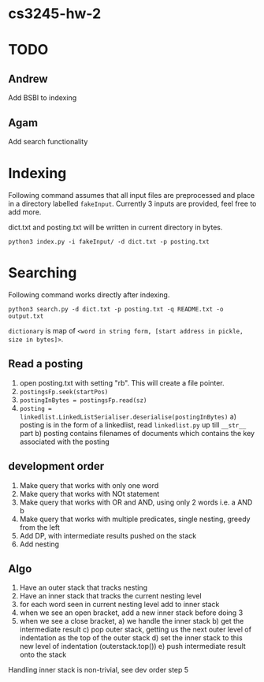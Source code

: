 # cs3245-hw-2

# TODO
## Andrew
Add BSBI to indexing

## Agam
Add search functionality

# Indexing
Following command assumes that all input files are preprocessed and place in a directory labelled `fakeInput`.
Currently 3 inputs are provided, feel free to add more.

dict.txt and posting.txt will be written in current directory in bytes.

```
python3 index.py -i fakeInput/ -d dict.txt -p posting.txt
```

# Searching
Following command works directly after indexing.
```
python3 search.py -d dict.txt -p posting.txt -q README.txt -o output.txt
```

`dictionary` is map of `<word in string form, [start address in pickle, size in bytes]>`. 

## Read a posting
1) open posting.txt with setting "rb". This will create a file pointer. 
2) `postingsFp.seek(startPos)`
3) `postingInBytes = postingsFp.read(sz)`
4) `posting = linkedlist.LinkedListSerialiser.deserialise(postingInBytes)`
    a) posting is in the form of a linkedlist, read `linkedlist.py` up till `__str__` part
    b) posting contains filenames of documents which contains the key associated with the posting

## development order
1) Make query that works with only one word
2) Make query that works with NOt statement
3) Make query that works with OR and AND, using only 2 words i.e. a AND b
4) Make query that works with multiple predicates, single nesting, greedy from the left
5) Add DP, with intermediate results pushed on the stack
6) Add nesting

## Algo
1) Have an outer stack that tracks nesting
2) Have an inner stack that tracks the current nesting level
3) for each word seen in current nesting level add to inner stack
4) when we see an open bracket, add a new inner stack before doing 3
5) when we see a close bracket, 
    a) we handle the inner stack
    b) get the intermediate result
    c) pop outer stack, getting us the next outer level of indentation as the top of the outer stack
    d) set the inner stack to this new level of indentation (outerstack.top())
    e) push intermediate result onto the stack

Handling inner stack is non-trivial, see dev order step 5